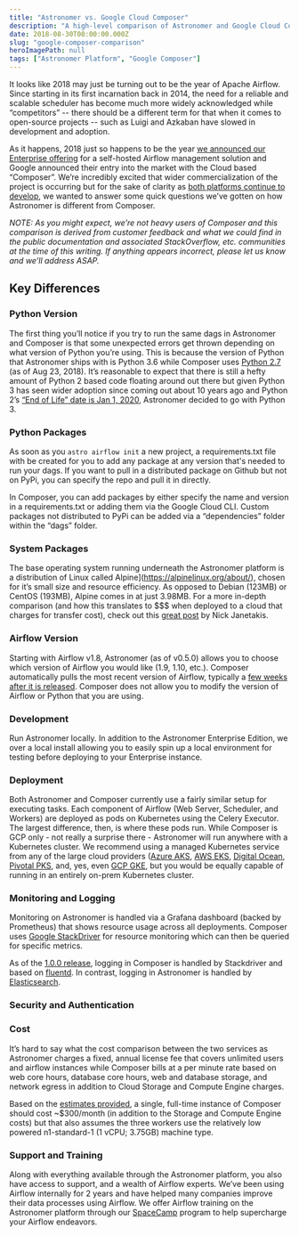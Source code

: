 ```yaml
---
title: "Astronomer vs. Google Cloud Composer"
description: "A high-level comparison of Astronomer and Google Cloud Composer"
date: 2018-08-30T00:00:00.000Z
slug: "google-composer-comparison"
heroImagePath: null
tags: ["Astronomer Platform", "Google Composer"]
---
```


It looks like 2018 may just be turning out to be the year of Apache Airflow. Since starting in its first incarnation back in 2014, the need for a reliable and scalable scheduler has become much more widely acknowledged while “competitors” -- there should be a different term for that when it comes to open-source projects -- such as Luigi and Azkaban have slowed in development and adoption.

As it happens, 2018 just so happens to be the year [we announced our Enterprise offering](https://www.astronomer.io/blog/announcing-astronomer-enterprise-edition/) for a self-hosted Airflow management solution and Google announced their entry into the market with the Cloud based “Composer”. We’re incredibly excited that wider commercialization of the project is occurring but for the sake of clarity as [both platforms continue to develop](https://www.astronomer.io/blog/announcing-astronomer-v0-3-0/), we wanted to answer some quick questions we’ve gotten on how Astronomer is different from Composer.

*NOTE: As you might expect, we’re not heavy users of Composer and this comparison is derived from customer feedback and what we could find in the public documentation and associated StackOverflow, etc. communities at the time of this writing. If anything appears incorrect, please let us know and we’ll address ASAP.*

## Key Differences
### Python Version
The first thing you’ll notice if you try to run the same dags in Astronomer and Composer is that some unexpected errors get thrown depending on what version of Python you’re using. This is because the version of Python that Astronomer ships with is Python 3.6 while Composer uses [Python 2.7](https://stackoverflow.com/questions/50122366/how-do-i-select-my-airflow-or-python-version-with-cloud-composer) (as of Aug 23, 2018). It’s reasonable to expect that there is still a hefty amount of Python 2 based code floating around out there but given Python 3 has seen wider adoption since coming out about 10 years ago and Python 2’s [“End of Life” date is Jan 1, 2020](https://pythonclock.org), Astronomer decided to go with Python 3.

### Python Packages
As soon as you `astro airflow init` a new project, a requirements.txt file with be created for you to add any package at any version that's needed to run your dags. If you want to pull in a distributed package on Github but not on PyPi, you can specify the repo and pull it in directly.

In Composer, you can add packages by either specify the name and version in a requirements.txt or adding them via the Google Cloud CLI. Custom packages not distributed to PyPi can be added via a “dependencies” folder within the “dags” folder.

### System Packages
The base operating system running underneath the Astronomer platform is a distribution of Linux called Alpine](https://alpinelinux.org/about/), chosen for it’s small size and resource efficiency. As opposed to Debian (123MB) or CentOS (193MB), Alpine comes in at just 3.98MB. For a more in-depth comparison (and how this translates to $$$ when deployed to a cloud that charges for transfer cost), check out this [great post](https://nickjanetakis.com/blog/the-3-biggest-wins-when-using-alpine-as-a-base-docker-image) by Nick Janetakis.

### Airflow Version
Starting with Airflow v1.8, Astronomer (as of v0.5.0) allows you to choose which version of Airflow you would like (1.9, 1.10, etc.). Composer automatically pulls the most recent version of Airflow, typically a [few weeks after it is released](https://stackoverflow.com/questions/50122366/how-do-i-select-my-airflow-or-python-version-with-cloud-composer). Composer does not allow you to modify the version of Airflow or Python that you are using.

### Development
Run Astronomer locally. In addition to the Astronomer Enterprise Edition, we over a local install allowing you to easily spin up a local environment for testing before deploying to your Enterprise instance.

### Deployment
Both Astronomer and Composer currently use a fairly similar setup for executing tasks. Each component of Airflow (Web Server, Scheduler, and Workers) are deployed as pods on Kubernetes using the Celery Executor. The  largest difference, then, is where these pods run. While Composer is GCP only - not really a surprise there - Astronomer will run anywhere with a Kubernetes cluster. We recommend using a managed Kubernetes service from any of the large cloud providers ([Azure AKS](https://azure.microsoft.com/en-us/services/kubernetes-service/), [AWS EKS](https://aws.amazon.com/eks/), [Digital Ocean](https://www.digitalocean.com/products/kubernetes/), [Pivotal PKS](https://pivotal.io/platform/pivotal-container-service), and, yes, even [GCP GKE](https://cloud.google.com/kubernetes-engine/), but you would be equally capable of running in an entirely on-prem Kubernetes cluster.

### Monitoring and Logging
Monitoring on Astronomer is handled via a Grafana dashboard (backed by Prometheus) that shows resource usage across all deployments. Composer uses [Google StackDriver](https://cloud.google.com/stackdriver/) for resource monitoring which can then be queried for specific metrics.

As of the [1.0.0 release](https://cloud.google.com/composer/docs/release-notes#july_19_2018_composer-100-airflow-190), logging in Composer is handled by Stackdriver and based on [fluentd](https://www.fluentd.org). In contrast, logging in Astronomer is handled by [Elasticsearch](https://www.elastic.co/products/elasticsearch).

### Security and Authentication

### Cost
It’s hard to say what the cost comparison between the two services as Astronomer charges a fixed, annual license fee that covers unlimited users and airflow instances while Composer bills at a per minute rate based on web core hours, database core hours, web and database storage, and network egress in addition to Cloud Storage and Compute Engine charges.

Based on the [estimates provided](https://cloud.google.com/composer/pricing), a single, full-time instance of Composer should cost ~$300/month (in addition to the Storage and Compute Engine costs) but that also assumes the three workers use the relatively low powered n1-standard-1 (1 vCPU; 3.75GB) machine type.

### Support and Training
Along with everything available through the Astronomer platform, you also have access to support, and a wealth of Airflow experts. We’ve been using Airflow internally for 2 years and have helped many companies improve their data processes using Airflow. We offer Airflow training on the Astronomer platform through our [SpaceCamp](www.astronomer.io/spacecamp) program to help supercharge your Airflow endeavors.
